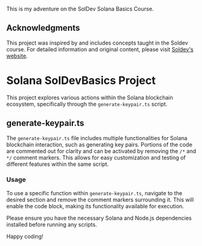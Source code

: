 This is my adventure on the SolDev Solana Basics Course.

## Acknowledgments
This project was inspired by and includes concepts taught in the Soldev course. For detailed information and original content, please visit [Soldev's website](https://www.soldev.app/).

# Solana SolDevBasics Project

This project explores various actions within the Solana blockchain ecosystem, specifically through the `generate-keypair.ts` script. 

## generate-keypair.ts
The `generate-keypair.ts` file includes multiple functionalities for Solana blockchain interaction, such as generating key pairs. Portions of the code are commented out for clarity and can be activated by removing the `/*` and `*/` comment markers. This allows for easy customization and testing of different features within the same script.

### Usage
To use a specific function within `generate-keypair.ts`, navigate to the desired section and remove the comment markers surrounding it. This will enable the code block, making its functionality available for execution.

Please ensure you have the necessary Solana and Node.js dependencies installed before running any scripts.

Happy coding!
